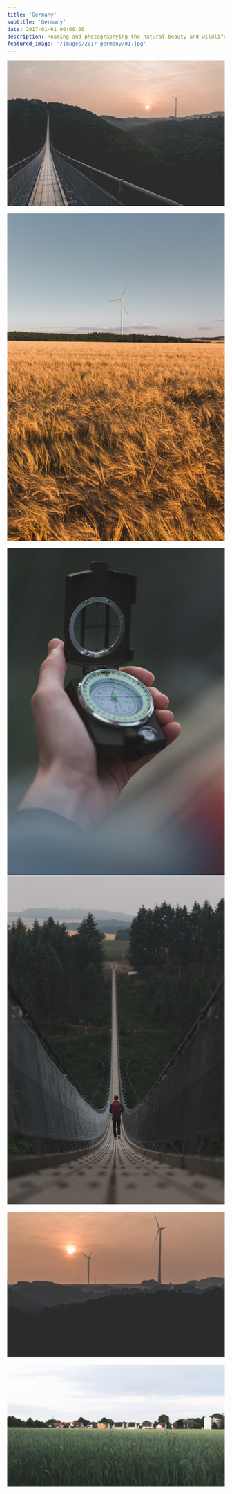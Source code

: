 ```yaml
---
title: 'Germany'
subtitle: 'Germany'
date: 2017-01-01 00:00:00
description: Roaming and photographying the natural beauty and wildlife of Germany.
featured_image: '/images/2017-germany/01.jpg'
---
```


![](/images/2017-germany/02.jpg)

![](/images/2017-germany/06.jpg)

<div class="gallery" data-columns="2">
	<img src="/images/2017-germany/03.jpg">
	<img src="/images/2017-germany/01.jpg">
</div>

![](/images/2017-germany/04.jpg)

![](/images/2017-germany/07.jpg)
